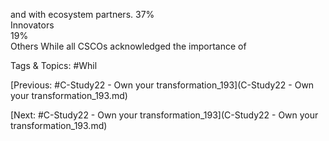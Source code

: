 and with ecosystem partners.
37%  
Innovators  
19%  
Others  While all CSCOs acknowledged the importance of 

   Tags & Topics:
   #Whil

[Previous: #C-Study22 - Own your transformation_193](C-Study22 - Own your transformation_193.md)

[Next: #C-Study22 - Own your transformation_193](C-Study22 - Own your transformation_193.md)